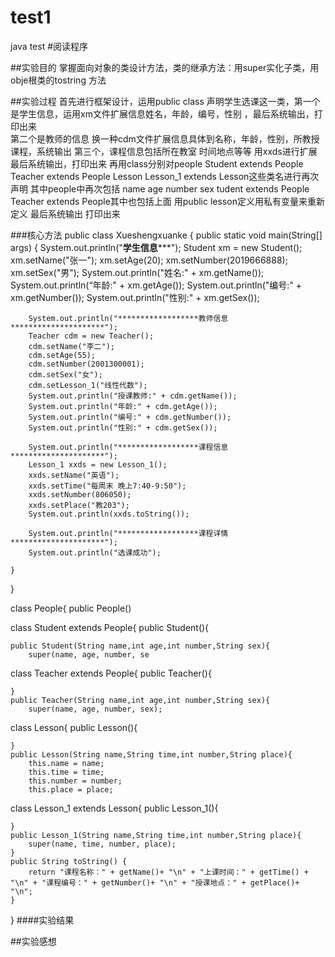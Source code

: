 # test1
java test
#阅读程序

##实验目的
掌握面向对象的类设计方法，类的继承方法：用super实化子类，用obje根类的tostring 方法

##实验过程
首先进行框架设计，运用public class 声明学生选课这一类，第一个是学生信息，运用xm文件扩展信息姓名，年龄，编号，性别 ，最后系统输出，打印出来  
第二个是教师的信息 换一种cdm文件扩展信息具体到名称，年龄，性别，所教授课程，系统输出
第三个，课程信息包括所在教室 时间地点等等 用xxds进行扩展 最后系统输出，打印出来
再用class分别对people  Student extends People Teacher extends People Lesson Lesson_1 extends Lesson这些类名进行再次声明
其中people中再次包括 name age number sex
tudent extends People Teacher extends People其中也包括上面
用public lesson定义用私有变量来重新定义
 最后系统输出 打印出来 
 
 ###核心方法
 public class Xueshengxuanke {
    public static void main(String[] args) {
        System.out.println("******************学生信息*********************");
        Student xm = new Student();
        xm.setName("张一");
        xm.setAge(20);
        xm.setNumber(2019666888);
        xm.setSex("男");
        System.out.println("姓名:" + xm.getName());
        System.out.println(“年龄:" + xm.getAge());
        System.out.println("编号:" + xm.getNumber());
        System.out.println("性别:" + xm.getSex());

        System.out.println("******************教师信息*********************");
        Teacher cdm = new Teacher();
        cdm.setName("李二");
        cdm.setAge(55);
        cdm.setNumber(2001300001);
        cdm.setSex("女");
        cdm.setLesson_1("线性代数");
        System.out.println("授课教师:" + cdm.getName());
        System.out.println("年龄:" + cdm.getAge());
        System.out.println("编号:" + cdm.getNumber());
        System.out.println("性别:" + cdm.getSex());

        System.out.println("******************课程信息*********************");
        Lesson_1 xxds = new Lesson_1();
        xxds.setName("英语");
        xxds.setTime("每周末 晚上7:40-9:50");
        xxds.setNumber(806050);
        xxds.setPlace("教203");
        System.out.println(xxds.toString());

        System.out.println("******************课程详情*********************");
        System.out.println("选课成功");

    }

}


class People{
    public People()

class Student extends People{
    public Student(){

   
    public Student(String name,int age,int number,String sex){
        super(name, age, number, se

class Teacher extends People{
    public Teacher(){

    }
    public Teacher(String name,int age,int number,String sex){
        super(name, age, number, sex);
    


class Lesson{
    public Lesson(){

    }
    public Lesson(String name,String time,int number,String place){
        this.name = name;
        this.time = time;
        this.number = number;
        this.place = place;
  


class Lesson_1 extends Lesson{
    public Lesson_1(){

    }
    public Lesson_1(String name,String time,int number,String place){
        super(name, time, number, place);
    }
    public String toString() {
        return "课程名称：" + getName()+ "\n" + "上课时间：" + getTime() + "\n" + "课程编号：" + getNumber()+ "\n" + "授课地点：" + getPlace()+ "\n";
    }
}
 ####实验结果
 
 ##实验感想

